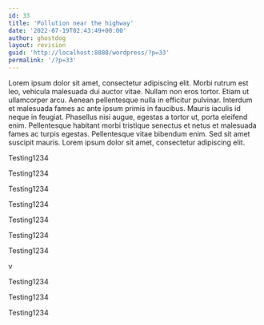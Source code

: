 ```yaml
---
id: 33
title: 'Pollution near the highway'
date: '2022-07-19T02:43:49+00:00'
author: ghostdog
layout: revision
guid: 'http://localhost:8888/wordpress/?p=33'
permalink: '/?p=33'
---
```


Lorem ipsum dolor sit amet, consectetur adipiscing elit. Morbi rutrum est leo, vehicula malesuada dui auctor vitae. Nullam non eros tortor. Etiam ut ullamcorper arcu. Aenean pellentesque nulla in efficitur pulvinar. Interdum et malesuada fames ac ante ipsum primis in faucibus. Mauris iaculis id neque in feugiat. Phasellus nisi augue, egestas a tortor ut, porta eleifend enim. Pellentesque habitant morbi tristique senectus et netus et malesuada fames ac turpis egestas. Pellentesque vitae bibendum enim. Sed sit amet suscipit mauris. Lorem ipsum dolor sit amet, consectetur adipiscing elit.

<div class="wp-block-stv-simple-tableau-viz" data-aos="fade" data-aos-delay="200" data-aos-duration="1000" data-url="https://public.tableau.com/views/Prototype_analysis/Story1" id="vizContainer"></div>Testing1234

Testing1234

Testing1234

Testing1234

Testing1234

Testing1234

Testing1234

v

Testing1234

Testing1234

Testing1234